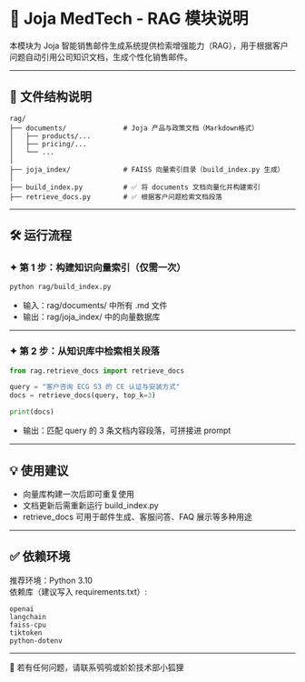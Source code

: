 # 🧠 Joja MedTech - RAG 模块说明

本模块为 Joja 智能销售邮件生成系统提供检索增强能力（RAG），用于根据客户问题自动引用公司知识文档，生成个性化销售邮件。

---

## 📁 文件结构说明

```
rag/
├── documents/              # Joja 产品与政策文档（Markdown格式）
│   ├── products/...
│   ├── pricing/...
│   └── ...
│
├── joja_index/             # FAISS 向量索引目录（build_index.py 生成）
│
├── build_index.py          # ✅ 将 documents 文档向量化并构建索引
├── retrieve_docs.py        # ✅ 根据客户问题检索文档段落
```

---

## 🛠 运行流程

### ✦ 第 1 步：构建知识向量索引（仅需一次）

```bash
python rag/build_index.py
```

- 输入：rag/documents/ 中所有 .md 文件
- 输出：rag/joja_index/ 中的向量数据库

---

### ✦ 第 2 步：从知识库中检索相关段落

```python
from rag.retrieve_docs import retrieve_docs

query = "客户咨询 ECG S3 的 CE 认证与安装方式"
docs = retrieve_docs(query, top_k=3)

print(docs)
```

- 输出：匹配 query 的 3 条文档内容段落，可拼接进 prompt

---

## 💡 使用建议

- 向量库构建一次后即可重复使用
- 文档更新后需重新运行 build_index.py
- retrieve_docs 可用于邮件生成、客服问答、FAQ 展示等多种用途

---

## ✅ 依赖环境

推荐环境：Python 3.10  
依赖库（建议写入 requirements.txt）:

```
openai
langchain
faiss-cpu
tiktoken
python-dotenv
```

---

🦊 若有任何问题，请联系鸮鸮或妎妎技术部小狐狸